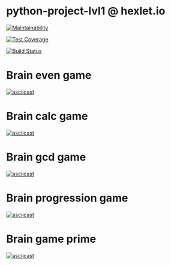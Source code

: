 # python-project-lvl1 @ hexlet.io

[![Maintainability](https://api.codeclimate.com/v1/badges/a99a88d28ad37a79dbf6/maintainability)](https://codeclimate.com/github/codeclimate/codeclimate/maintainability)

[![Test Coverage](https://api.codeclimate.com/v1/badges/a99a88d28ad37a79dbf6/test_coverage)](https://codeclimate.com/github/codeclimate/codeclimate/test_coverage)

[![Build Status](https://travis-ci.com/aa989190f363e46d/python-project-lvl1.svg?branch=master)](https://travis-ci.com/aa989190f363e46d/python-project-lvl1)

# Brain even game

[![asciicast](https://asciinema.org/a/JVPgXyOGjSetYYu4YwbRjak2y.svg)](https://asciinema.org/a/JVPgXyOGjSetYYu4YwbRjak2y)

# Brain calc game

[![asciicast](https://asciinema.org/a/Lac63Uydqp76mmS52Mwnh9XYG.svg)](https://asciinema.org/a/Lac63Uydqp76mmS52Mwnh9XYG)

# Brain gcd game

[![asciicast](https://asciinema.org/a/56wJ4KThKWal5mpSyzkqUg0y5.svg)](https://asciinema.org/a/56wJ4KThKWal5mpSyzkqUg0y5)

# Brain progression game

[![asciicast](https://asciinema.org/a/SvC5RY1YQuUe6A9ydEaerGj9Y.svg)](https://asciinema.org/a/SvC5RY1YQuUe6A9ydEaerGj9Y)

# Brain game prime

[![asciicast](https://asciinema.org/a/aGdOVKnclE3ZD52HeuSlwPjSx.svg)](https://asciinema.org/a/aGdOVKnclE3ZD52HeuSlwPjSx)
